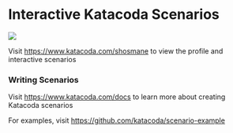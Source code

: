 # Interactive Katacoda Scenarios

[![](http://shields.katacoda.com/katacoda/shosmane/count.svg)](https://www.katacoda.com/shosmane "Get your profile on Katacoda.com")

Visit https://www.katacoda.com/shosmane to view the profile and interactive scenarios

### Writing Scenarios
Visit https://www.katacoda.com/docs to learn more about creating Katacoda scenarios

For examples, visit https://github.com/katacoda/scenario-example
